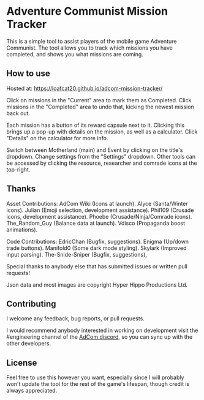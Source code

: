 # Adventure Communist Mission Tracker

This is a simple tool to assist players of the mobile game Adventure Communist.  The tool allows you to track which missions you have completed, and shows you what missions are coming.

## How to use

Hosted at: <https://loafcat20.github.io/adcom-mission-tracker/>

Click on missions in the "Current" area to mark them as Completed.  Click missions in the "Completed" area to undo that, kicking the newest mission back out.

Each mission has a button of its reward capsule next to it.  Clicking this brings up a pop-up with details on the mission, as well as a calculator.  Click "Details" on the calculator for more info.

Switch between Motherland (main) and Event by clicking on the title's dropdown.  Change settings from the "Settings" dropdown.  Other tools can be accessed by clicking the resource, researcher and comrade icons at the top-right.

## Thanks

Asset Contributions: AdCom Wiki (Icons at launch).  Alyce (Santa/Winter icons).  Julian (Emoji selection, development assistance).  Phil109 (Crusade icons, development assistance).  Phoebe (Crusade/Ninja/Comrade icons).  The_Random_Guy (Balance data at launch).  Vdisco (Propaganda boost animations).

Code Contributions: EdricChan (Bugfix, suggestions).  Enigma (Up/down trade buttons).  Manifold0 (Some dark mode styling).  Skylark (Improved input parsing).  The-Snide-Sniper (Bugfix, suggestions),

Special thanks to anybody else that has submitted issues or written pull requests!

Json data and most images are copyright Hyper Hippo Productions Ltd.

## Contributing

I welcome any feedback, bug reports, or pull requests.

I would recommend anybody interested in working on development visit the #engineering channel of the [AdCom discord](https://discord.gg/VPa4WTM), so you can sync up with the other developers.

## License

Feel free to use this however you want, especially since I will probably won't update the tool for the rest of the game's lifespan, though credit is always appreciated.
